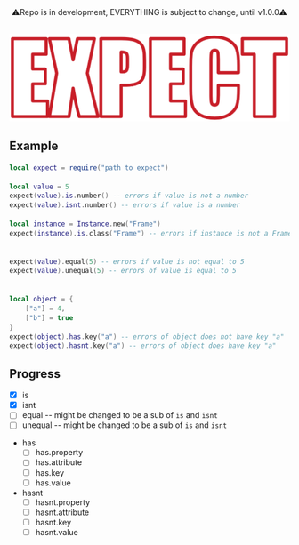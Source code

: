 <div align="center">⚠️Repo is in development, EVERYTHING is subject to change, until v1.0.0⚠️</div>
<br>

<p align="center" width="100%">
    <img src="./assets/logo.png">
</p>


## Example
```lua
local expect = require("path to expect")

local value = 5
expect(value).is.number() -- errors if value is not a number
expect(value).isnt.number() -- errors if value is a number

local instance = Instance.new("Frame")
expect(instance).is.class("Frame") -- errors if instance is not a Frame


expect(value).equal(5) -- errors if value is not equal to 5
expect(value).unequal(5) -- errors of value is equal to 5


local object = {
    ["a"] = 4,
    ["b"] = true
}
expect(object).has.key("a") -- errors of object does not have key "a"
expect(object).hasnt.key("a") -- errors of object does have key "a"
```

## Progress
- [x] is
- [x] isnt
- [ ] equal -- might be changed to be a sub of `is` and `isnt`
- [ ] unequal -- might be changed to be a sub of `is` and `isnt`
- has
    - [ ] has.property
    - [ ] has.attribute
    - [ ] has.key
    - [ ] has.value
- hasnt
    - [ ] hasnt.property
    - [ ] hasnt.attribute
    - [ ] hasnt.key
    - [ ] hasnt.value